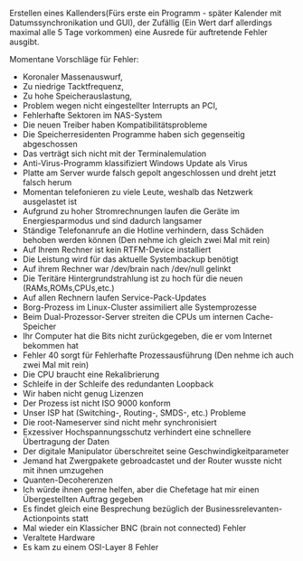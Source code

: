 Erstellen eines Kallenders(Fürs erste ein Programm - später Kalender mit Datumssynchronikation und GUI), der Zufällig (Ein Wert darf allerdings maximal alle 5 Tage vorkommen) 
eine Ausrede für auftretende Fehler ausgibt.

Momentane Vorschläge für Fehler:

- Koronaler Massenauswurf, 
- Zu niedrige Tacktfrequenz, 
- Zu hohe Speicherauslastung, 
- Problem wegen nicht eingestellter Interrupts an PCI,
- Fehlerhafte Sektoren im NAS-System
- Die neuen Treiber haben Kompatibilitätsprobleme
- Die Speicherresidenten Programme haben sich gegenseitig abgeschossen    
- Das verträgt sich nicht mit der Terminalemulation
- Anti-Virus-Programm klassifiziert Windows Update als Virus            
- Platte am Server wurde falsch gepolt angeschlossen und dreht jetzt falsch herum
- Momentan telefonieren zu viele Leute, weshalb das Netzwerk ausgelastet ist
- Aufgrund zu hoher Stromrechnungen laufen die Geräte im Energiesparmodus und sind dadurch langsamer
- Ständige Telefonanrufe an die Hotline verhindern, dass Schäden behoben werden können
  (Den nehme ich gleich zwei Mal mit rein)
- Auf Ihrem Rechner ist kein RTFM-Device installiert
- Die Leistung wird für das aktuelle Systembackup benötigt
- Auf ihrem Rechner war /dev/brain nach /dev/null gelinkt
- Die Teritäre Hintergrundstrahlung ist zu hoch für die neuen (RAMs,ROMs,CPUs,etc.)
- Auf allen Rechnern laufen Service-Pack-Updates
- Borg-Prozess im Linux-Cluster assimiliert alle Systemprozesse
- Beim Dual-Prozessor-Server streiten die CPUs um internen Cache-Speicher
- Ihr Computer hat die Bits nicht zurückgegeben, die er vom Internet bekommen hat
- Fehler 40 sorgt für Fehlerhafte Prozessausführung
   (Den nehme ich auch zwei Mal mit rein)
- Die CPU braucht eine Rekalibrierung
- Schleife in der Schleife des redundanten Loopback
- Wir haben nicht genug Lizenzen
- Der Prozess ist nicht ISO 9000 konform
- Unser ISP hat (Switching-, Routing-, SMDS-, etc.) Probleme
- Die root-Nameserver sind nicht mehr synchronisiert
- Exzessiver Hochspannungsschutz verhindert eine schnellere Übertragung der Daten
- Der digitale Manipulator überschreitet seine Geschwindigkeitparameter
- Jemand hat Zwergpakete gebroadcastet und der Router wusste nicht mit ihnen umzugehen
- Quanten-Decoherenzen
- Ich würde ihnen gerne helfen, aber die Chefetage hat mir einen Übergestellten Auftrag gegeben
- Es findet gleich eine Besprechung bezüglich der Businessrelevanten-Actionpoints statt
- Mal wieder ein Klassicher BNC (brain not connected) Fehler
- Veraltete Hardware
- Es kam zu einem OSI-Layer 8 Fehler


